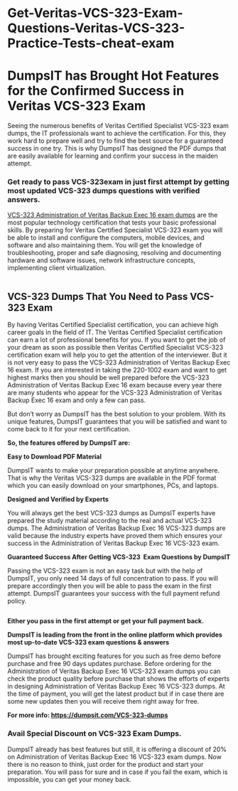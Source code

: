 # Get-Veritas-VCS-323-Exam-Questions-Veritas-VCS-323-Practice-Tests-cheat-exam<h1>DumpsIT has Brought Hot Features for the Confirmed Success in Veritas VCS-323 Exam</h1>

<p>Seeing the numerous benefits of Veritas Certified Specialist VCS-323 exam dumps, the IT professionals want to achieve the certification. For this, they work hard to prepare well and try to find the best source for a guaranteed success in one try. This is why DumpsIT has designed the PDF dumps that are easily available for learning and confirm your success in the maiden attempt.</p>

<h3>Get ready to pass VCS-323exam in just first attempt by getting most updated VCS-323 dumps questions with verified answers.</h3>

<p><a href="https://dumpsit.com/VCS-323-dumps"> VCS-323 Administration of Veritas Backup Exec 16 exam dumps</a> are the most popular technology certification that tests your basic professional skills. By preparing for Veritas Certified Specialist VCS-323 exam you will be able to install and configure the computers, mobile devices, and software and also maintaining them. You will get the knowledge of troubleshooting, proper and safe diagnosing, resolving and documenting hardware and software issues, network infrastructure concepts, implementing client virtualization.</p>

<p><a href="https://dumpsit.com/VCS-323-dumps"><img alt="" src="http://bit.ly/2X3WqXD" /></a></p>

<h2>VCS-323 Dumps That You Need to Pass VCS-323 Exam</h2>

<p>By having Veritas Certified Specialist certification, you can achieve high career goals in the field of IT. The Veritas Certified Specialist certification can earn a lot of professional benefits for you. If you want to get the job of your dream as soon as possible then  Veritas Certified Specialist VCS-323 certification exam will help you to get the attention of the interviewer. But it is not very easy to pass the VCS-323 Administration of Veritas Backup Exec 16 exam. If you are interested in taking the 220-1002 exam and want to get highest marks then you should be well prepared before the VCS-323 Administration of Veritas Backup Exec 16 exam because every year there are many students who appear for the VCS-323 Administration of Veritas Backup Exec 16 exam and only a few can pass.</p>

<p>But don’t worry as DumpsIT has the best solution to your problem. With its unique features, DumpsIT guarantees that you will be satisfied and want to come back to it for your next certification.</p>

<p><strong>So, the features offered by DumpsIT are:</strong></p>

<p><strong>Easy to Download PDF Material</strong></p>

<p>DumpsIT wants to make your preparation possible at anytime anywhere. That is why the Veritas VCS-323 dumps are available in the PDF format which you can easily download on your smartphones, PCs, and laptops.</p>

<p><strong>Designed and Verified by Experts</strong></p>

<p>You will always get the best VCS-323 dumps as DumpsIT experts have prepared the study material according to the real and actual  VCS-323 dumps. The Administration of Veritas Backup Exec 16 VCS-323 dumps are valid because the industry experts have proved them which ensures your success in the Administration of Veritas Backup Exec 16 VCS-323 exam.</p>

<p><strong>Guaranteed Success After Getting VCS-323  Exam Questions by DumpsIT</strong></p>

<p>Passing the   VCS-323 exam is not an easy task but with the help of DumpsIT, you only need 14 days of full concentration to pass. If you will prepare accordingly then you will be able to pass the exam in the first attempt. DumpsIT guarantees your success with the full payment refund policy.</p>

<p><a href="https://dumpsit.com/VCS-323-dumps"><img alt="" src="http://bit.ly/2Glqpoy" /></a></p>

<p><strong>Either you pass in the first attempt or get your full payment back.</strong></p>

<p><strong>DumpsIT is leading from the front in the online platform which provides most up-to-date VCS-323 exam questions & answers</strong></p>

<p>DumpsIT has brought exciting features for you such as free demo before purchase and free 90 days updates purchase. Before ordering for the Administration of Veritas Backup Exec 16 VCS-323 exam dumps you can check the product quality before purchase that shows the efforts of experts in designing Administration of Veritas Backup Exec 16 VCS-323 dumps. At the time of payment, you will get the latest product but if in case there are some new updates then you will receive them right away for free.</p>

<p><strong>For more info: <a href="https://dumpsit.com/VCS-323-dumps">https://dumpsit.com/VCS-323-dumps</a></strong></p>

<h3>Avail Special Discount on VCS-323 Exam Dumps.</h3>

<p>DumpsIT already has best features but still, it is offering a discount of 20% on Administration of Veritas Backup Exec 16 VCS-323 exam dumps. Now there is no reason to think, just order for the product and start your preparation. You will pass for sure and in case if you fail the exam, which is impossible, you can get your money back.</p>
